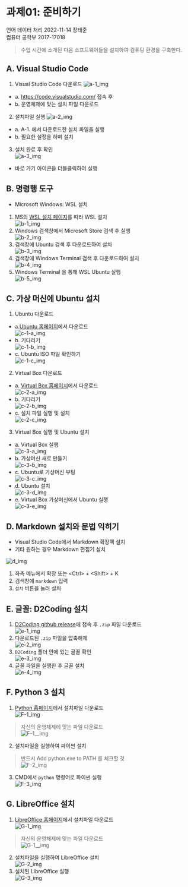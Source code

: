 # 과제01: 준비하기

언어 데이터 처리 2022-11-14 장태준  
컴퓨터 공학부 2017-17018

> 수업 시간에 소개된 다음 소프트웨어들을 설치하여 컴퓨팅 환경을 구축한다.

## A. Visual Studio Code
1. Visual Studio Code 다운로드
![a-1_img](./rsc/A-1.png)
- a. https://code.visualstudio.com/ 접속 후   
- b. 운영체제에 맞는 설치 파일 다운로드  

2. 설치파일 실행
![a-2_img](./rsc/A-2.png)
- a. A-1. 에서 다운로드한 설치 파일을 실행  
- b. 필요한 설정을 하며 설치  

3. 설치 완료 후 확인  
![a-3_img](./rsc/A-3.png)
- 바로 가기 아이콘을 더블클릭하여 실행


## B. 명령행 도구
  - Microsoft Windows: WSL 설치
1. MS의 [WSL 설치 페이지](https://learn.microsoft.com/ko-kr/windows/wsl/install)를 따라 WSL 설치  
![b-1_img](./rsc/B-1.png)
2. Windows 검색창에서 Microsoft Store 검색 후 실행  
![b-2_img](./rsc/B-2.png)
3. 검색창에 Ubuntu 검색 후 다운로드하여 설치  
![b-3_img](./rsc/B-3.png)
4. 검색창에 Windows Terminal 검색 후 다운로드하여 설치  
![b-4_img](./rsc/B-4.png)
5. Windows Terminal 을 통해 WSL Ubuntu 실행  
![b-5_img](./rsc/B-5.png)

## C. 가상 머신에 Ubuntu 설치
1. Ubuntu 다운로드
- a.[Ubuntu 홈페이지](https://ubuntu.com/download/desktop)에서 다운로드   
![c-1-a_img](./rsc/C-1-a.png)
- b. 기다리기  
![c-1-b_img](./rsc/C-1-b.png)
- c. Ubuntu ISO 파일 확인하기  
![c-1-c_img](./rsc/C-1-c.png)

2. Virtual Box 다운로드
- a. [Virtual Box 홈페이지](https://virtualbox.org)에서 다운로드  
![c-2-a_img](./rsc/C-2-a.png)
- b. 기다리기  
![c-2-b_img](./rsc/C-2-b.png)
- c. 설치 파일 실행 및 설치  
![c-2-c_img](./rsc/C-2-c.png)

3. Virtual Box 실행 및 Ubuntu 설치
- a. Virtual Box 실행  
![c-3-a_img](./rsc/C-3-a.png)
- b. 가상머신 새로 만들기  
![c-3-b_img](./rsc/C-3-b.png)
- c. Ubuntu로 가상머신 부팅  
![c-3-c_img](./rsc/C-3-c.png)
- d. Ubuntu 설치  
![c-3-d_img](./rsc/C-3-d.png)
- e. Virtual Box 가상머신에서 Ubuntu 실행  
![c-3-e_img](./rsc/C-3-e.png)

## D. Markdown 설치와 문법 익히기
  - Visual Studio Code에서 Markdown 확장팩 설치
  - 기타 원하는 경우 Markdown 편집기 설치

![d_img](./rsc/D.png)
1. 좌측 메뉴에서 확장 또는 \<Ctrl\> + \<Shift\> + K
2. 검색창에 `markdown` 입력
3. `설치` 버튼을 눌러 설치

## E. 글꼴: D2Coding 설치
1. [D2Coding github release](https://github.com/naver/d2codingfont/releases)에 접속 후 `.zip` 파일 다운로드  
![e-1_img](./rsc/E-1.png)
2. 다운로드된 `.zip` 파일을 압축해제  
![e-2_img](./rsc/E-2.png)
3. `D2Coding` 폴더 안에 있는 글꼴 확인  
![e-3_img](./rsc/E-3.png)
4. 글꼴 파일을 실행한 후 글꼴 설치  
![e-4_img](./rsc/E-4.png)

## F. Python 3 설치
1. [Python 홈페이지](https://www.python.org/)에서 설치파일 다운로드  
![F-1_img](./rsc/F-1.png)
> 자신의 운영체제에 맞는 파일 다운로드  
![F-1__img](./rsc/F-1_.png)
2. 설치파일을 실행하여 파이썬 설치  
> 반드시 Add python.exe to PATH 를 체크할 것  
![F-2_img](./rsc/F-2.png)
3. CMD에서 `python` 명령어로 파이썬 실행  
![F-3_img](./rsc/F-3.png)

## G. LibreOffice 설치
1. [LibreOffice 홈페이지](https://www.libreoffice.org/discover/libreoffice/)에서 설치파일 다운로드  
![G-1_img](./rsc/G-1.png)
> 자신의 운영체제에 맞는 파일 다운로드  
![G-1__img](./rsc/G-1_.png)
2. 설치파일을 실행하여 LibreOffice 설치  
![G-2_img](./rsc/G-2.png)
3. 설치된 LibreOffice 실행  
![G-3_img](./rsc/G-3.png)